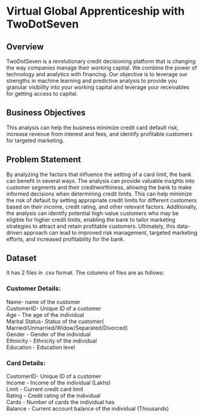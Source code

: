 # Virtual Global Apprenticeship with TwoDotSeven
## Overview

TwoDotSeven is a revolutionary credit decisioning platform that is changing the way companies manage their working capital. We combine the power of technology and analytics with financing. Our objective is to leverage our strengths in machine learning and predictive analysis to provide you granular visibility into your working capital and leverage your receivables for getting access to capital.

## Business Objectives

This analysis can help the business minimize credit card default risk, increase revenue from interest and fees, and identify profitable customers for targeted marketing.

## Problem Statement

By analyzing the factors that influence the setting of a card limit, the bank can benefit in several ways. The analysis can provide valuable insights into customer segments and their creditworthiness, allowing the bank to make informed decisions when determining credit limits. This can help minimize the risk of default by setting appropriate credit limits for different customers based on their income, credit rating, and other relevant factors. Additionally, the analysis can identify potential high-value customers who may be eligible for higher credit limits, enabling the bank to tailor marketing strategies to attract and retain profitable customers. Ultimately, this data-driven approach can lead to improved risk management, targeted marketing efforts, and increased profitability for the bank.

## Dataset

It has 2 files in .csv format. The columns of files are as follows:

### Customer Details:

Name- name of the customer
<br>CustomerID- Unique ID of a customer
<br>Age - The age of the individual
<br>Marital Status- Status of the customer( Married/Unmarried/Widow/Separated/Divorced)
<br>Gender - Gender of the individual 
<br>Ethnicity - Ethnicity of the individual
<br>Education - Education level


### Card Details:

CustomerID- Unique ID of a customer 
<br>Income - Income of the individual (Lakhs)
<br>Limit  - Current credit card limit 
<br>Rating - Credit rating of the individual
<br>Cards - Number of cards the individual has
<br>Balance - Current account balance of the individual (Thousands)

